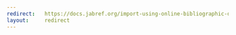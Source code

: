 ```yaml
---
redirect:   https://docs.jabref.org/import-using-online-bibliographic-database/medline
layout:     redirect
---
```

